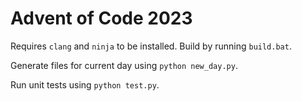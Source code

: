 # Advent of Code 2023
Requires `clang` and `ninja` to be installed. Build by running `build.bat`.

Generate files for current day using `python new_day.py`.

Run unit tests using `python test.py`.

